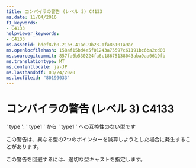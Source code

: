 ```yaml
---
title: コンパイラの警告 (レベル 3) C4133
ms.date: 11/04/2016
f1_keywords:
- C4133
helpviewer_keywords:
- C4133
ms.assetid: bdef87b0-21b3-41ac-9b23-1fa86101a9ac
ms.openlocfilehash: 158af15bd4e5f01243a75597c61191bc6ba2cd00
ms.sourcegitcommit: 857fa6b530224fa6c18675138043aba9aa0619fb
ms.translationtype: MT
ms.contentlocale: ja-JP
ms.lasthandoff: 03/24/2020
ms.locfileid: "80199033"
---
```

# <a name="compiler-warning-level-3-c4133"></a>コンパイラの警告 (レベル 3) C4133

' type ': ' type1 ' から ' type1 ' への互換性のない型です

この警告は、異なる型の2つのポインターを減算しようとした場合に発生することがあります。

この警告を回避するには、適切な型キャストを指定します。
